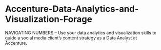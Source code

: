 # Accenture-Data-Analytics-and-Visualization-Forage
NAVIGATING NUMBERS – Use your data analytics and visualization skills to guide a social media client’s content strategy as a Data Analyst at Accenture.
